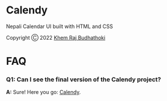 # Calendy

Nepali Calendar UI built with HTML and CSS

Copyright Ⓒ 2022 [Khem Raj Budhathoki](https://www.facebook.com/heykhem)

# FAQ

### Q1: Can I see the final version of the Calendy project?

**A:** Sure! Here you go: [Calendy](https://calendy-np.netlify.app).
